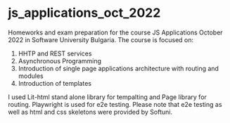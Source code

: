 # js_applications_oct_2022

Homeworks and exam preparation for the course JS Applications October 2022 in Software University Bulgaria. The course is focused on:

1. HHTP and REST services
2. Asynchronous Programming
3. Introduction of single page applications architecture with routing and modules
4. Introduction of templates

I used Lit-html stand alone library for tempalting and Page library for routing. Playwright is used for e2e testing. Please note that e2e testing as well as html and css skeletons were provided by Softuni.
